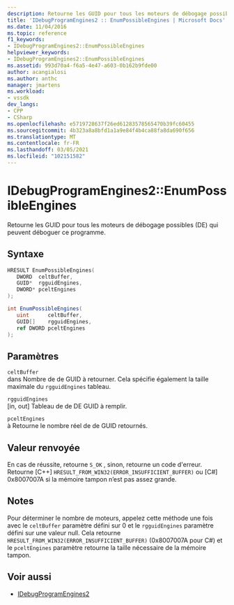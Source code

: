 ```yaml
---
description: Retourne les GUID pour tous les moteurs de débogage possibles (DE) qui peuvent déboguer ce programme.
title: 'IDebugProgramEngines2 :: EnumPossibleEngines | Microsoft Docs'
ms.date: 11/04/2016
ms.topic: reference
f1_keywords:
- IDebugProgramEngines2::EnumPossibleEngines
helpviewer_keywords:
- IDebugProgramEngines2::EnumPossibleEngines
ms.assetid: 993d70a4-f6a5-4e47-a603-0b162b9fde00
author: acangialosi
ms.author: anthc
manager: jmartens
ms.workload:
- vssdk
dev_langs:
- CPP
- CSharp
ms.openlocfilehash: e5719728637f26ed61283578565470b39fc60455
ms.sourcegitcommit: 4b323a8a8bfd1a1a9e84f4b4ca88fa8da690f656
ms.translationtype: MT
ms.contentlocale: fr-FR
ms.lasthandoff: 03/05/2021
ms.locfileid: "102151582"
---
```

# <a name="idebugprogramengines2enumpossibleengines"></a>IDebugProgramEngines2::EnumPossibleEngines
Retourne les GUID pour tous les moteurs de débogage possibles (DE) qui peuvent déboguer ce programme.

## <a name="syntax"></a>Syntaxe

```cpp
HRESULT EnumPossibleEngines( 
   DWORD  celtBuffer,
   GUID*  rgguidEngines,
   DWORD* pceltEngines
);
```

```csharp
int EnumPossibleEngines( 
   uint      celtBuffer,
   GUID[]    rgguidEngines,
   ref DWORD pceltEngines
);
```

## <a name="parameters"></a>Paramètres
`celtBuffer`\
dans Nombre de de GUID à retourner. Cela spécifie également la taille maximale du `rgguidEngines` tableau.

`rgguidEngines`\
[in, out] Tableau de de DE GUID à remplir.

`pceltEngines`\
à Retourne le nombre réel de de GUID retournés.

## <a name="return-value"></a>Valeur renvoyée
 En cas de réussite, retourne `S_OK` , sinon, retourne un code d'erreur. Retourne [C++] `HRESULT_FROM_WIN32(ERROR_INSUFFICIENT_BUFFER)` ou [C#] 0x8007007A si la mémoire tampon n’est pas assez grande.

## <a name="remarks"></a>Notes
 Pour déterminer le nombre de moteurs, appelez cette méthode une fois avec le `celtBuffer` paramètre défini sur 0 et le `rgguidEngines` paramètre défini sur une valeur null. Cela retourne `HRESULT_FROM_WIN32(ERROR_INSUFFICIENT_BUFFER)` (0x8007007A pour C#) et le `pceltEngines` paramètre retourne la taille nécessaire de la mémoire tampon.

## <a name="see-also"></a>Voir aussi
- [IDebugProgramEngines2](../../../extensibility/debugger/reference/idebugprogramengines2.md)
